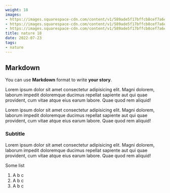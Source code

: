 ```yaml
---
weight: 18
images:
- https://images.squarespace-cdn.com/content/v1/589ade5f17bffcb8cef7a6e6/1490083759886-MKC67OG6U4CE899CFFCM/407954_331657316868702_1379135138_n.jpg?format=1000w
- https://images.squarespace-cdn.com/content/v1/589ade5f17bffcb8cef7a6e6/1490083779033-5ZY55IS4INKJSZ1PIWUA/407037_331657360202031_1615003446_n%5B1%5D.jpg?format=1000w
- https://images.squarespace-cdn.com/content/v1/589ade5f17bffcb8cef7a6e6/1490083820346-GBLQXED1KTMFL4NKBYDJ/405415_331657286868705_1243026094_n%5B1%5D.jpg?format=1000w
title: nature 18
date: 2022-07-23
tags:
- nature
---
```


## Markdown

You can use **Markdown** format to write **your story**.

Lorem ipsum dolor sit amet consectetur adipisicing elit. Magni dolorem, laborum impedit doloremque ducimus repellat sapiente aut qui quae provident, cum vitae atque eius earum labore. Quae quod rem aliquid! 

Lorem ipsum dolor sit amet consectetur adipisicing elit. Magni dolorem, laborum impedit doloremque ducimus repellat sapiente aut qui quae provident, cum vitae atque eius earum labore. Quae quod rem aliquid!

### Subtitle

Lorem ipsum dolor sit amet consectetur adipisicing elit. Magni dolorem, laborum impedit doloremque ducimus repellat sapiente aut qui quae provident, cum vitae atque eius earum labore. Quae quod rem aliquid!

Some list

1. A b c
2. A b c
3. A b c 
